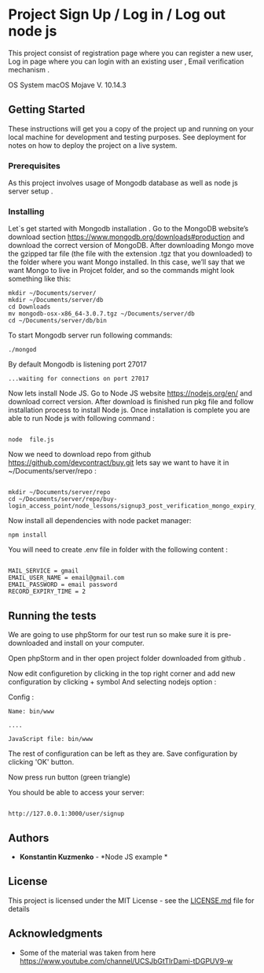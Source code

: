 # Project Sign Up / Log in / Log out node js 

This project consist of registration page where you can register a new user,
Log in page where you can login with an existing user ,
Email verification mechanism .

OS System macOS Mojave V. 10.14.3

## Getting Started

These instructions will get you a copy of the project up and running on your local machine for development and testing purposes. See deployment for notes on how to deploy the project on a live system.

### Prerequisites

As this project involves usage of Mongodb database as well as node js server setup .

### Installing

Let`s get started with Mongodb installation .
Go to the MongoDB website’s download section https://www.mongodb.org/downloads#production
and download the correct version of MongoDB.
After downloading Mongo move the gzipped tar file (the file with the extension .tgz that you downloaded) to the folder where you want Mongo installed. 
In this case, we’ll say that we want Mongo to live in Projcet folder, and so the commands might look something like this:

```
mkdir ~/Documents/server/
mkdir ~/Documents/server/db
cd Downloads
mv mongodb-osx-x86_64-3.0.7.tgz ~/Documents/server/db
cd ~/Documents/server/db/bin

```
To start Mongodb server run following commands:

```
./mongod

```

By default Mongodb is listening port 27017 

```
...waiting for connections on port 27017

```


Now lets install Node JS. Go to Node JS website https://nodejs.org/en/ and download correct version.
After download is finished run pkg file and follow installation process to install Node js.
Once installation is complete you are able to run Node js with following command :

```

node  file.js

```

Now we need to download repo from github https://github.com/devcontract/buy.git lets say we want to have it in ~/Documents/server/repo :

```

mkdir ~/Documents/server/repo
cd ~/Documents/server/repo/buy-login_access_point/node_lessons/signup3_post_verification_mongo_expiry_config

```

Now install all dependencies with node packet manager:

```
npm install

```

You will need to create .env file in folder with the following content :

```

MAIL_SERVICE = gmail
EMAIL_USER_NAME = email@gmail.com
EMAIL_PASSWORD = email password
RECORD_EXPIRY_TIME = 2

```

## Running the tests

We are going to use phpStorm for our test run so make sure it is pre-downloaded and install on your computer.

Open phpStorm and in ther open project folder downloaded from github .

Now edit configuretion by clicking in the top right corner and add new configuration by clicking + symbol
And selecting nodejs option :

Config :

```
Name: bin/www

....

JavaScript file: bin/www

```

The rest of configuration can be left as they are. Save configuration by clicking 'OK' button.

Now press run button (green triangle)

You should be able to access your server:

```

http://127.0.0.1:3000/user/signup

```

## Authors

* **Konstantin Kuzmenko** - *Node JS example * 

## License

This project is licensed under the MIT License - see the [LICENSE.md](LICENSE.md) file for details

## Acknowledgments

* Some of the material was taken from here https://www.youtube.com/channel/UCSJbGtTlrDami-tDGPUV9-w 

